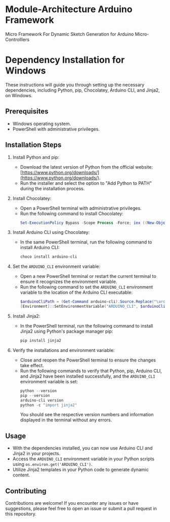 # Module-Architecture Arduino Framework
Micro Framework For Dynamic Sketch Generation for Arduino Micro-Controlllers
# Dependency Installation for Windows

These instructions will guide you through setting up the necessary dependencies, including Python, pip, Chocolatey, Arduino CLI, and Jinja2, on Windows.

## Prerequisites

- Windows operating system.
- PowerShell with administrative privileges.

## Installation Steps

1. Install Python and pip:

   - Download the latest version of Python from the official website: [https://www.python.org/downloads/](https://www.python.org/downloads/).
   - Run the installer and select the option to "Add Python to PATH" during the installation process.

2. Install Chocolatey:

   - Open a PowerShell terminal with administrative privileges.
   - Run the following command to install Chocolatey:
     ```powershell
     Set-ExecutionPolicy Bypass -Scope Process -Force; iex ((New-Object System.Net.WebClient).DownloadString('https://chocolatey.org/install.ps1'))
     ```

3. Install Arduino CLI using Chocolatey:

   - In the same PowerShell terminal, run the following command to install Arduino CLI:
     ```powershell
     choco install arduino-cli
     ```

4. Set the `ARDUINO_CLI` environment variable:

   - Open a new PowerShell terminal or restart the current terminal to ensure it recognizes the environment variable.
   - Run the following command to set the `ARDUINO_CLI` environment variable to the location of the Arduino CLI executable:
     ```powershell
     $arduinoCliPath = (Get-Command arduino-cli).Source.Replace("\arduino-cli.exe", "")
     [Environment]::SetEnvironmentVariable("ARDUINO_CLI", $arduinoCliPath, "User")
     ```

5. Install Jinja2:

   - In the PowerShell terminal, run the following command to install Jinja2 using Python's package manager pip:
     ```powershell
     pip install jinja2
     ```

6. Verify the installations and environment variable:

   - Close and reopen the PowerShell terminal to ensure the changes take effect.
   - Run the following commands to verify that Python, pip, Arduino CLI, and Jinja2 have been installed successfully, and the `ARDUINO_CLI` environment variable is set:
     ```powershell
     python --version
     pip --version
     arduino-cli version
     python -c "import jinja2"
     ```
     You should see the respective version numbers and information displayed in the terminal without any errors.

## Usage

- With the dependencies installed, you can now use Arduino CLI and Jinja2 in your projects.
- Access the `ARDUINO_CLI` environment variable in your Python scripts using `os.environ.get('ARDUINO_CLI')`.
- Utilize Jinja2 templates in your Python code to generate dynamic content.

## Contributing

Contributions are welcome! If you encounter any issues or have suggestions, please feel free to open an issue or submit a pull request in this repository.


